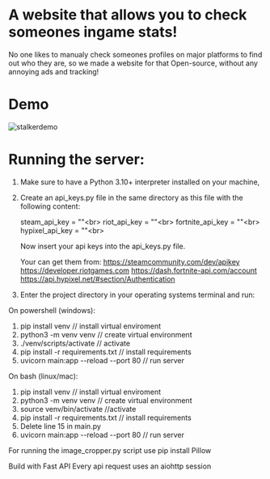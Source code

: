 # A website that allows you to check someones ingame stats!

No one likes to manualy check someones profiles on major platforms
to find out who they are, so we made a website for that
Open-source, without any annoying ads and tracking!

# Demo

![stalkerdemo](https://user-images.githubusercontent.com/77837063/205462378-25762e22-8f8b-4ed1-ba4b-197a86c5285d.png)

# Running the server: 

1. Make sure to have a Python 3.10+ interpreter installed on your machine,
2. Create an api_keys.py file in the same directory as this file with the following content:

    steam_api_key = ""<br\>
    riot_api_key = ""<br\>
    fortnite_api_key = ""<br\>
    hypixel_api_key = ""<br\>

    Now insert your api keys into the api_keys.py file.

    Your can get them from:
        https://steamcommunity.com/dev/apikey
        https://developer.riotgames.com
        https://dash.fortnite-api.com/account
        https://api.hypixel.net/#section/Authentication

3. Enter the project directory in your operating systems terminal and run:

On powershell (windows):

1. pip install venv // install virtual enviroment
2. python3 -m venv venv // create virtual environment
3. ./venv/scripts/activate  // activate
4. pip install -r requirements.txt  // install requirements
5. uvicorn main:app --reload --port 80  // run server

On bash (linux/mac):

1. pip install venv // install virtual enviroment
2. python3 -m venv venv // create virtual environment
3. source venv/bin/activate //activate
4. pip install -r requirements.txt // install requirements
5. Delete line 15 in main.py
5. uvicorn main:app --reload --port 80 // run server

For running the image_cropper.py script use pip install Pillow

Build with Fast API
Every api request uses an aiohttp session

